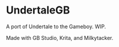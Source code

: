 # UndertaleGB
A port of Undertale to the Gameboy. WIP.

Made with GB Studio, Krita, and Milkytacker.
